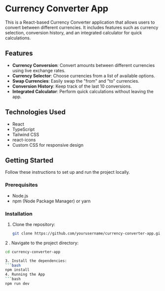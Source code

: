 # Currency Converter App

This is a React-based Currency Converter application that allows users to convert between different currencies. It includes features such as currency selection, conversion history, and an integrated calculator for quick calculations.

## Features

- **Currency Conversion**: Convert amounts between different currencies using live exchange rates.
- **Currency Selector**: Choose currencies from a list of available options.
- **Swap Currencies**: Easily swap the "from" and "to" currencies.
- **Conversion History**: Keep track of the last 10 conversions.
- **Integrated Calculator**: Perform quick calculations without leaving the app.

## Technologies Used

- React
- TypeScript
- Tailwind CSS
- react-icons
- Custom CSS for responsive design

## Getting Started

Follow these instructions to set up and run the project locally.

### Prerequisites

- Node.js
- npm (Node Package Manager) or yarn

### Installation

1. Clone the repository:

   ```bash
   git clone https://github.com/yourusername/currency-converter-app.git
   ```

2 . Navigate to the project directory:

````bash
cd currency-converter-app

3. Install the dependencies:
```bash
npm install
4. Running the App
```bash
npm run dev
````
